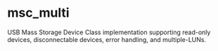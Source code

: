 # msc_multi
USB Mass Storage Device Class implementation supporting read-only devices, disconnectable devices, error handling, and multiple-LUNs.
